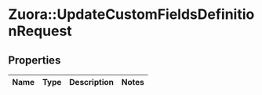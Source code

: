 # Zuora::UpdateCustomFieldsDefinitionRequest

## Properties
Name | Type | Description | Notes
------------ | ------------- | ------------- | -------------


